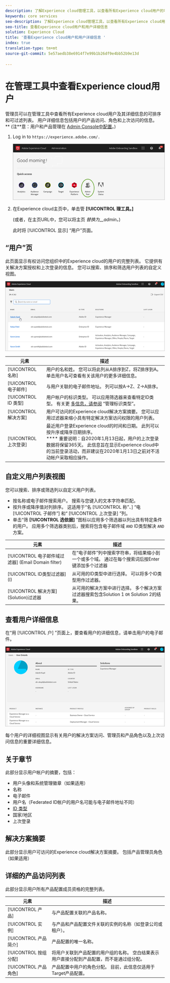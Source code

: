```yaml
---
description: 了解Experience cloud管理工具，以查看所有Experience cloud用户的可排序和可过滤列表。
keywords: core services
seo-description: 了解Experience cloud管理工具，以查看所有Experience cloud用户的可排序和可过滤列表。
seo-title: 查看Experience cloud用户和用户详细信息
solution: Experience Cloud
title: '查看Experience cloud用户和用户详细信息 '
index: true
translation-type: tm+mt
source-git-commit: 5e57aedb38e6914f7e99b1b26df9e4bb52b9e13d

---
```



# 在管理工具中查看Experience cloud用户

管理员可以在管理工具中查看所有Experience cloud用户及其详细信息的可排序和可过滤列表。 用户详细信息包括用户的产品访问、角色和上次访问的信息。** (注**&#x200B;意：用户和产品管理在 [Admin Console中配置](admin-getting-started.md)。)

1. Log in to `https://experience.adobe.com/.`

   ![](assets/admin-tool.png)

1. 在Experience cloud主页中，单击管 **[!UICONTROL 理工具。]**

   (或者，在主页URL中，您可以将主页 _替换为__admin。_)

   此时将 [!UICONTROL 显示] “用户”页面。

## “用户”页

此页面显示有权访问您组织中的Experience cloud的用户的完整列表。 它提供有关解决方案授权和上次登录的信息。 您可以搜索、排序和筛选用户列表的自定义视图。

![](assets/admin-tool-users.png)

| 元素 | 描述 |
|---|---|
| [!UICONTROL 名称] | 用户的名和姓。 您可以将此列从A排序到Z，将Z排序到A。 单击用户名可查看有关该用户的更多详细信息。 |
| [!UICONTROL 电子邮件] | 与用户关联的电子邮件地址。 列可以按A->Z、Z->A排序。 |
| [!UICONTROL ID 类型] | 用户帐户的标识类型。 可以应用筛选器来查看特定ID类型。 有关更 [多信息，请参阅](https://helpx.adobe.com/enterprise/using/identity.html) “管理标识类型”。 |
| [!UICONTROL 解决方案] | 用户可访问的Experience cloud解决方案摘要。 您可以应用过滤器来缩小具有特定解决方案访问权限的用户列表。 |
| [!UICONTROL 上次登录] | 最近用户登录Experience cloud的时间和日期。 此列可以按升序或降序日期排序。 <br> **** 重要说明：自2020年1月13日起，用户的上次登录数据将保留365天。 此信息旨在显示Experience cloud中的当前登录活动，而非建议在2020年1月13日之前对不活动帐户采取相应操作。 |

## 自定义用户列表视图

您可以搜索、排序或筛选列以自定义用户列表。

* 按名称或电子邮件搜索用户。 搜索与您键入的文本字符串匹配。
* 按升序或降序值对列排序。 这适用于“名 [!UICONTROL 称”、] “电 [!UICONTROL 子邮件”] 和“ [!UICONTROL 上次登录] ”列。
* 单击“筛 **[!UICONTROL 选依据]** ”图标以应用多个筛选器以列出具有特定条件的用户。 应用多个筛选器类别后，搜索将包含电子邮件域 `AND` ID类型解决 `AND` 方案。

| 元素 | 描述 |
|---------|----------|
| [!UICONTROL 电子邮件域过滤器] (Email Domain filter) | 在“电子邮件”列中搜索字符串，将结果缩小到一个或多个域。 通过在每个搜索词后按Enter键添加多个过滤器 |
| [!UICONTROL ID类型过滤器] (I) | 从可用的ID类型中进行选择。 可以将多个ID类型用作过滤器。 |
| [!UICONTROL 解决方案] (Solution)过滤器 | 从可用的解决方案中进行选择。 多个解决方案过滤器搜索包含Solution 1 `OR` Solution 2的结果。 |

## 查看用户详细信息

在“用 [!UICONTROL 户] ”页面上，要查看用户的详细信息，请单击用户的电子邮件。

![](assets/admin-tool-user-details.png)

每个用户的详细视图显示有关用户的解决方案访问、管理员和产品角色以及上次访问信息的重要详细信息。

## 关于章节

此部分显示用户帐户的摘要，包括：

* 用户头像和系统管理徽章（如果适用）
* 名称
* 电子邮件
* 用户名（Federated ID帐户的用户名可能与电子邮件地址不同）
* [ID 类型](https://helpx.adobe.com/enterprise/using/identity.html)
* 国家/地区
* 上次登录

## 解决方案摘要

此部分显示用户可访问的Experience cloud解决方案摘要。 包括产品管理员角色（如果适用）

## 详细的产品访问列表

此部分显示用户所有产品配置成员资格的完整列表。

| 元素 | 描述 |
|---------|----------|
| [!UICONTROL 产品] | 与产品配置关联的产品名称。 |
| [!UICONTROL 实例] | 与产品和产品配置文件关联的实例的名称（如登录公司或租户）。 |
| [!UICONTROL 产品简介] | 产品配置的唯一名称。 |
| [!UICONTROL 按组分配] | 将用户关联到产品配置的用户组的名称。 空白结果表示用户直接分配到产品配置，而不是通过组分配。 |
| [!UICONTROL 产品角色] | 产品配置中用户的角色分配。 目前，此信息仅适用于Target产品配置。 |
